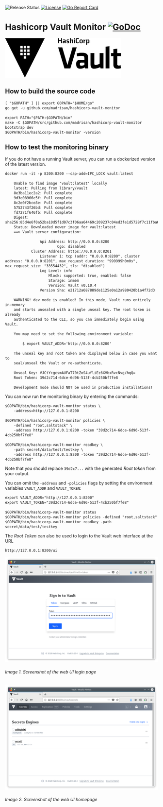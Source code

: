 ![Release Status](https://img.shields.io/badge/status-beta-yellow.svg)
[![License](https://img.shields.io/badge/License-MPL--2.0-blue.svg)](https://spdx.org/licenses/MPL-2.0.html)
[![Go Report Card](https://goreportcard.com/badge/github.com/madrisan/hashicorp-vault-monitor)](https://goreportcard.com/report/github.com/madrisan/hashicorp-vault-monitor)

# Hashicorp Vault Monitor [![GoDoc](https://godoc.org/github.com/madrisan/hashicorp-vault-monitor?status.png)](https://godoc.org/github.com/madrisan/hashicorp-vault-monitor)

![](images/HashiCorp-Vault-logo.png?raw=true "HashiCorp Vault")

## How to build the source code

```
[ "$GOPATH" ] || export GOPATH="$HOME/go"
go get -u github.com/madrisan/hashicorp-vault-monitor

export PATH="$PATH:$GOPATH/bin"
make -C $GOPATH/src/github.com/madrisan/hashicorp-vault-monitor bootstrap dev
$GOPATH/bin/hashicorp-vault-monitor -version
```

## How to test the monitoring binary

If you do not have a running Vault server, you can run a dockerized version of
the latest version.
```
docker run -it -p 8200:8200 --cap-add=IPC_LOCK vault:latest

    Unable to find image 'vault:latest' locally
    latest: Pulling from library/vault
    8e3ba11ec2a2: Pull complete
    9d3c08966c5f: Pull complete
    8c2e0f2bce8e: Pull complete
    5752743f26bd: Pull complete
    fd7271f646fb: Pull complete
    Digest: sha256:85d4e6f0a52ba10d5f1d07c3f06aa64469c209237c04ed3fe1d5728f7c11fba6
    Status: Downloaded newer image for vault:latest
    ==> Vault server configuration:

                Api Address: http://0.0.0.0:8200
                        Cgo: disabled
            Cluster Address: https://0.0.0.0:8201
                Listener 1: tcp (addr: "0.0.0.0:8200", cluster address: "0.0.0.0:8201", max_request_duration: "999999h0m0s", max_request_size: "33554432", tls: "disabled")
                Log Level: info
                    Mlock: supported: true, enabled: false
                    Storage: inmem
                    Version: Vault v0.10.4
                Version Sha: e21712a687889de1125e0a12a980420b1a4f72d3

    WARNING! dev mode is enabled! In this mode, Vault runs entirely in-memory
    and starts unsealed with a single unseal key. The root token is already
    authenticated to the CLI, so you can immediately begin using Vault.

    You may need to set the following environment variable:

        $ export VAULT_ADDR='http://0.0.0.0:8200'

    The unseal key and root token are displayed below in case you want to
    seal/unseal the Vault or re-authenticate.

    Unseal Key: VJCtYcgcsmAUFaT70tZoS4uYliEz6XVbxRvcNvg/hqQ=
    Root Token: 39d2c714-6dce-6d96-513f-4cb250bf7fe8

    Development mode should NOT be used in production installations!
```

You can now run the monitoring binary by entering the commands:

```
$GOPATH/bin/hashicorp-vault-monitor status \
    -address=http://127.0.0.1:8200

$GOPATH/bin/hashicorp-vault-monitor policies \
    -defined "root,saltstack" \
    -address http://127.0.0.1:8200 -token "39d2c714-6dce-6d96-513f-4cb250bf7fe8"

$GOPATH/bin/hashicorp-vault-monitor readkey \
    -path secret/data/test/testkey \
    -address http://127.0.0.1:8200 -token "39d2c714-6dce-6d96-513f-4cb250bf7fe8"
```

Note that you should replace `39d2c7...` with the generated *Root token* from
your output.

You can omit the `-address` and `-policies` flags by setting the environment
variables `VAULT_ADDR` and `VAULT_TOKEN`:
```
export VAULT_ADDR="http://127.0.0.1:8200"
export VAULT_TOKEN="39d2c714-6dce-6d96-513f-4cb250bf7fe8"

$GOPATH/bin/hashicorp-vault-monitor status
$GOPATH/bin/hashicorp-vault-monitor policies -defined "root,saltstack"
$GOPATH/bin/hashicorp-vault-monitor readkey -path secret/data/test/testkey
```

The *Root Token* can also be used to login to the Vault web interface at the
URL
```
http://127.0.0.1:8200/ui
```

![](images/HashiCorp-Vault-web-ui-login.png?raw=true "HashiCorp Vault Web UI Login")
###### Image 1. Screenshot of the web UI login page

![](images/HashiCorp-Vault-web-ui-homepage.png?raw=true "HashiCorp Vault Web UI Homepage")
###### Image 2. Screenshot of the web UI homepage
